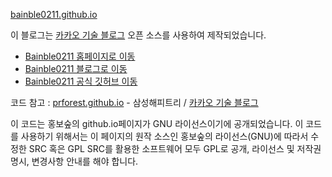 [bainble0211.github.io](bainble0211.github.io)

이 블로그는 [카카오 기술 블로그](https://kakao.github.io) 오픈 소스를 사용하여 제작되었습니다.

+ [Bainble0211 홈페이지로 이동](https://bainble.ga)
+ [Bainble0211 블로그로 이동](https://blog.bainble.ga)
+ [Bainble0211 공식 깃허브 이동](https://github.com/bainble0211-6109)

코드 참고 : [prforest.github.io](prforest.github.io) - 삼성해피트리 / [카카오 기술 블로그](https://kakao.github.io)

이 코드는 홍보숲의 github.io페이지가 GNU 라이선스이기에 공개되었습니다.
이 코드를 사용하기 위해서는 이 페이지의 원작 소스인 홍보숲의 라이선스(GNU)에 따라서
수정한 SRC 혹은 GPL SRC를 활용한 소프트웨어 모두 GPL로 공개, 라이선스 및 저작권 명시, 변경사항 안내를 해야 합니다.
